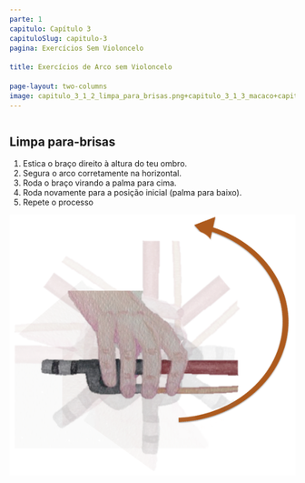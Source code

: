 ```yaml
---
parte: 1
capitulo: Capítulo 3
capituloSlug: capitulo-3
pagina: Exercícios Sem Violoncelo

title: Exercícios de Arco sem Violoncelo

page-layout: two-columns
image: capitulo_3_1_2_limpa_para_brisas.png+capitulo_3_1_3_macaco+capitulo_3_1_4_desenhar_quadrado.png
---
```


<div class="column">
	<h2>Limpa para-brisas</h2>
	<ol>
		<li> Estica o braço direito à altura do teu ombro.</li>
		<li> Segura o arco corretamente na horizontal. </li>
		<li> Roda o braço virando a palma para cima. </li>
		<li> Roda novamente para a posição inicial (palma para baixo). </li>
		<li> Repete o processo</li>
	</ol>
</div>

<div class="column">
	<img src="/assets/graphics/content/capitulo_3_1_2_limpa_para_brisas.png"/>
</div>


